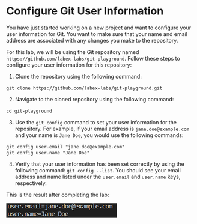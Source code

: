 # Configure Git User Information

You have just started working on a new project and want to configure your user information for Git. You want to make sure that your name and email address are associated with any changes you make to the repository.

For this lab, we will be using the Git repository named `https://github.com/labex-labs/git-playground`. Follow these steps to configure your user information for this repository:

1. Clone the repository using the following command:

```
git clone https://github.com/labex-labs/git-playground.git
```

2. Navigate to the cloned repository using the following command:

```
cd git-playground
```

3. Use the `git config` command to set your user information for the repository. For example, if your email address is `jane.doe@example.com` and your name is `Jane Doe`, you would use the following commands:

```
git config user.email "jane.doe@example.com"
git config user.name "Jane Doe"
```

4. Verify that your user information has been set correctly by using the following command: `git config --list`. You should see your email address and name listed under the `user.email` and `user.name` keys, respectively.

This is the result after completing the lab:

![Git user configuration result](../assets/challenge-config-user-step1-1.png)
